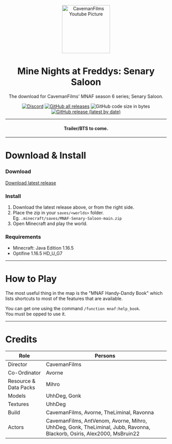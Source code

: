 <p align=center>
  <a href="https://www.youtube.com/channel/UCyZA5Ysa33gA89sCdWJQojQ">
    <img src="https://yt3.ggpht.com/ytc/AKedOLQnO9RKzK_KfuzbQp48ueszizqPIn2zuSvQL-JJJg=s88-c-k-c0x00ffffff-no-rj" alt="CavemanFilms Youtube Picture" width=150 height=150>
  </a>
  
  <h1 align=center>Mine Nights at Freddys: Senary Saloon</h3>
  <p align=center>The download for CavemanFilms' MNAF season 6 series; Senary Saloon.</p>
  <p align=center>
    <a href="https://discord.com/invite/cavemanfilms"><img src="https://img.shields.io/discord/330777461262516235?color=768ACC&label=Discord&style=for-the-badge" alt="Discord"></a>
    <a href="https://github.com/Mihro/MNAF-Senary-Saloon/releases/latest"><img src="https://img.shields.io/github/downloads/Mihro/MNAF-Senary-Saloon/total?style=for-the-badge" alt="GitHub all releases"></a>
    <img src="https://img.shields.io/github/languages/code-size/Mihro/MNAF-Senary-Saloon?style=for-the-badge" alt="GitHub code size in bytes">
    <a href="https://github.com/Mihro/MNAF-Senary-Saloon/releases/latest"><img src="https://img.shields.io/github/v/release/Mihro/MNAF-Senary-Saloon?style=for-the-badge" alt="GitHub release (latest by date)"></a>
  </p>
</p>

---

<h4 align=center>Trailer/BTS to come.<h4>

---

# Download & Install
### Download
[Download latest release][download-latest]

### Install
1. Download the latest release above, or from the right side.
2. Place the zip in your `saves/<worlds>` folder.  
   Eg. `.minecraft/saves/MNAF-Senary-Saloon-main.zip`
3. Open Minecraft and play the world.

### Requirements
- Minecraft: Java Edition 1.16.5
- Optifine 1.16.5 HD_U_G7

---
# How to Play
The most useful thing in the map is the "MNAF Handy-Dandy Book" which lists shortcuts to most of the features that are available.

You can get one using the command `/function mnaf:help_book`.  
You must be opped to use it.

---
# Credits
| Role                  | Persons                                                                                                               |
| --------------------- | --------------------------------------------------------------------------------------------------------------------- |
| Director              | CavemanFilms                                                                                                          |
| Co-Ordinator          | Avorne                                                                                                                |
| Resource & Data Packs | Mihro                                                                                                                 |
| Models                | UhhDeg, Gonk                                                                                                          |
| Textures              | UhhDeg                                                                                                                |
| Build                 | CavemanFilms, Avorne, TheLiminal, Ravonna                                                                             |
| Actors                | CavemanFilms, AntVenom, Avorne, Mihro, UhhDeg, Gonk, TheLiminal, Jubb, Ravonna, Blackorb, Osiris, Alex2000, MsBruin22 |


<!-- MARKDOWN LINKS -->
[download-latest]: https://github.com/Mihro/MNAF-Senary-Saloon/releases/latest
